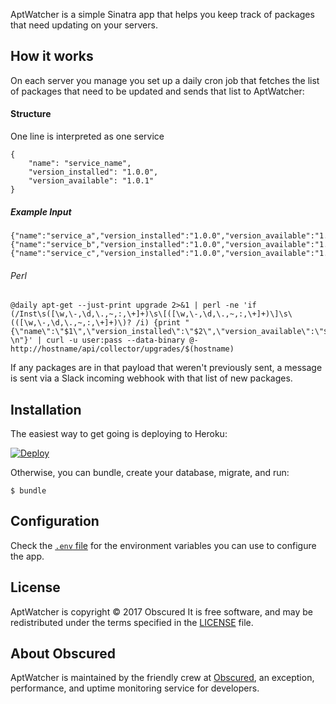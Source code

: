 AptWatcher is a simple Sinatra app that helps you keep track of packages that need updating on your servers.

## How it works

On each server you manage you set up a daily cron job that fetches the
list of packages that need to be updated and sends that list to
AptWatcher:

#### Structure
One line is interpreted as one service
```
{
    "name": "service_name",
    "version_installed": "1.0.0",
    "version_available": "1.0.1"
}
```
##### Example Input
```
{"name":"service_a","version_installed":"1.0.0","version_available":"1.0.1"}
{"name":"service_b","version_installed":"1.0.0","version_available":"1.0.1"}
{"name":"service_c","version_installed":"1.0.0","version_available":"1.0.1"}
```

###### Perl
```
@daily apt-get --just-print upgrade 2>&1 | perl -ne 'if (/Inst\s([\w,\-,\d,\.,~,:,\+]+)\s\[([\w,\-,\d,\.,~,:,\+]+)\]\s\(([\w,\-,\d,\.,~,:,\+]+)\)? /i) {print "{\"name\":\"$1\",\"version_installed\":\"$2\",\"version_available\":\"$3\"} \n"}' | curl -u user:pass --data-binary @- http://hostname/api/collector/upgrades/$(hostname)
```

If any packages are in that payload that weren't previously sent, a
message is sent via a Slack incoming webhook with that list of new
packages.

## Installation

The easiest way to get going is deploying to Heroku:

[![Deploy](https://www.herokucdn.com/deploy/button.svg)](https://heroku.com/deploy)

Otherwise, you can bundle, create your database, migrate, and run:

```
$ bundle
```

## Configuration

Check the [`.env` file](/.env) for the environment variables you can use to
configure the app.

## License

AptWatcher is copyright © 2017 Obscured It is free software, and may be redistributed under the terms specified in the [LICENSE](/LICENSE) file.

## About Obscured

AptWatcher is maintained by the friendly crew at [Obscured](https://www.obscured.se/), an exception, performance, and uptime monitoring service for developers.
